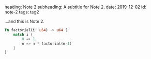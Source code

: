 heading: Note 2
subheading: A subtitle for Note 2.
date: 2019-12-02
id: note-2
tags: tag2

...and this is Note 2.

```rust
fn factorial(i: u64) -> u64 {
    match i {
        0 => 1,
        n => n * factorial(n-1)
    }
}
```